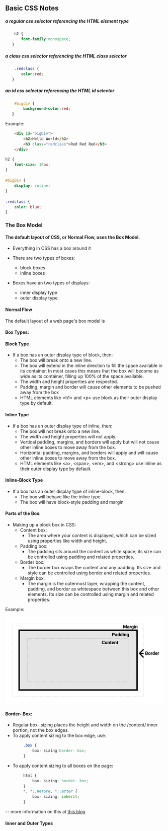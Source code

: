 
## Basic CSS Notes

   ##### a regular css selector referencing the HTML element type
```css   
    h2 {
       font-family:monospace;
   }
```

   ##### a class css selector referencing the HTML class selector
```css  
    .redclass {
       color:red;
   }
```
   ##### an id css selector referencing the HTML id selector
```css   
    #bigdiv {
        background-color:red;
   }
```

Example: 

```html
    <div id="bigDiv">
        <h2>Hello World</h2> 
        <h3 class="redclass">Red Red Red</h3>
    </div>
```
```css
h2 {
    font-size: 18px;
}

#bigDiv {
    display: inline;
}

.redclass {
    color: blue;
}
```

### The Box Model
#### The default layout of CSS, or Normal Flow, uses the Box Model. 
-  Everything in CSS has a box around it

- There are two types of boxes:
    - block boxes 
    - inline boxes

- Boxes have an two types of displays:
    - inner display type 
    - outer display type

#### Normal Flow
The default layout of a web page's box model is 






#### Box Types:
#### Block Type
- If a box has an outer display type of block, then:
    - The box will break onto a new line.
    - The box will extend in the inline direction to fill the space available in its container. In most cases this means that the box will become as wide as its container, filling up 100% of the space available.
    - The width and height properties are respected.
    - Padding, margin and border will cause other elements to be pushed away from the box
    - HTML elements like \<h1> and \<p> use block as their outer display type by default.

#### Inline Type
- If a box has an outer display type of inline, then:
    - The box will not break onto a new line.
    - The width and height properties will not apply.
    - Vertical padding, margins, and borders will apply but will not cause other inline boxes to move away from the box.
    - Horizontal padding, margins, and borders will apply and will cause other inline boxes to move away from the box.
    - HTML elements like \<a>, \<span>, \<em>, and \<strong> use inline as their outer display type by default.

#### Inline-Block Type
- If a box has an outer display type of inline-block, then:
    - The box will behave like the inline type
    - The box will have block-style padding and margin


#### Parts of the Box:
- Making up a block box in CSS:
    - Content box: 
        - The area where your content is displayed, which can be sized using properties like width and height.
    - Padding box: 
        - The padding sits around the content as white space; its size can be controlled using padding and related properties.
    - Border box: 
        - The border box wraps the content and any padding. Its size and style can be controlled using border and related properties.
    - Margin box: 
        - The margin is the outermost layer, wrapping the content, padding, and border as whitespace between this box and other elements. Its size can be controlled using margin and related properties.

Example: 

<img src="../images/box-model.png">


#### Border- Box:
- Regular box- sizing places the height and width on the /content/ inner portion, not the box edges. 
- To apply content sizing to the box edge, use:
```css
        .box {
            box- sizing:border- box;
        }
```
        
- To apply content sizing to all boxes on the page:

```css        
        html {
            box- sizing: border- box;
        }
        *, *::before, *::after {
            box- sizing: inherit;
        }
```

-- more information on this at [this blog](https://css-tricks.com/inheriting-box-sizing-probably-slightly-better-best-practice)


#### Inner and Outer Types




